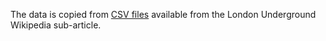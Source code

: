 The data is copied from [CSV files](https://commons.wikimedia.org/wiki/Commons:London_Underground_geographic_maps/CSV) available from the London Underground Wikipedia sub-article. 
